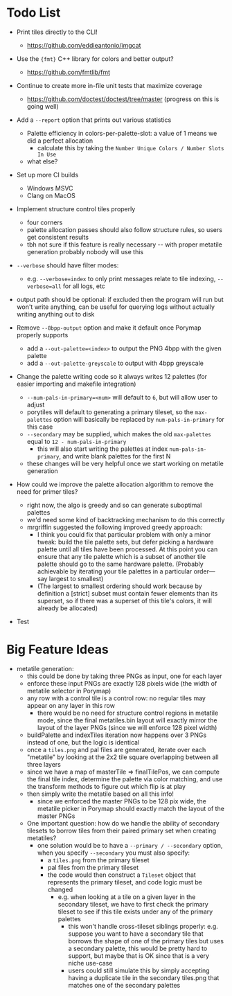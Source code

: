 # Todo List

+ Print tiles directly to the CLI!
    + https://github.com/eddieantonio/imgcat

+ Use the `{fmt}` C++ library for colors and better output?
    + https://github.com/fmtlib/fmt

+ Continue to create more in-file unit tests that maximize coverage
    + https://github.com/doctest/doctest/tree/master (progress on this is going well)

+ Add a `--report` option that prints out various statistics
    + Palette efficiency in colors-per-palette-slot: a value of 1 means we did a perfect allocation
        + calculate this by taking the `Number Unique Colors / Number Slots In Use`
    + what else?

+ Set up more CI builds
    + Windows MSVC
    + Clang on MacOS

+ Implement structure control tiles properly
    + four corners
    + palette allocation passes should also follow structure rules, so users get consistent results
    + tbh not sure if this feature is really necessary -- with proper metatile generation probably nobody will use this

+ `--verbose` should have filter modes:
    + e.g. `--verbose=index` to only print messages relate to tile indexing, `--verbose=all` for all logs, etc

+ output path should be optional: if excluded then the program will run but won't write anything, can be useful for
  querying logs without actually writing anything out to disk

+ Remove `--8bpp-output` option and make it default once Porymap properly supports
    + add a `--out-palette=<index>` to output the PNG 4bpp with the given palette
    + add a `--out-palette-greyscale` to output with 4bpp greyscale

+ Change the palette writing code so it always writes 12 palettes (for easier importing and makefile integration)
    + `--num-pals-in-primary=<num>` will default to `6`, but will allow user to adjust
    + porytiles will default to generating a primary tileset, so the `max-palettes` option will basically be replaced
      by `num-pals-in-primary` for this case
    + `--secondary` may be supplied, which makes the old `max-palettes` equal to `12 - num-pals-in-primary`
        + this will also start writing the palettes at index `num-pals-in-primary`, and write blank palettes for the
          first N
    + these changes will be very helpful once we start working on metatile generation

+ How could we improve the palette allocation algorithm to remove the need for primer tiles?
    + right now, the algo is greedy and so can generate suboptimal palettes
    + we'd need some kind of backtracking mechanism to do this correctly
    + mrgriffin suggested the following improved greedy approach:
        + I think you could fix that particular problem with only a minor tweak: build the tile palette sets, but defer
          picking a hardware palette until all tiles have been processed. At this point you can ensure that any tile
          palette which is a subset of another tile palette should go to the same hardware palette. (Probably achievable
          by iterating your tile palettes in a particular order—say largest to smallest)
        + (The largest to smallest ordering should work because by definition a [strict] subset must contain fewer
          elements than its superset, so if there was a superset of this tile's colors, it will already be allocated)

+ Test

# Big Feature Ideas

+ metatile generation:
    + this could be done by taking three PNGs as input, one for each layer
    + enforce these input PNGs are exactly 128 pixels wide (the width of metatile selector in Porymap)
    + any row with a control tile is a control row: no regular tiles may appear on any layer in this row
        + there would be no need for structure control regions in metatile mode, since the final metatiles.bin layout
          will exactly mirror the layout of the layer PNGs (since we will enforce 128 pixel width)
    + buildPalette and indexTiles iteration now happens over 3 PNGs instead of one, but the logic is identical
    + once a `tiles.png` and pal files are generated, iterate over each "metatile" by looking at the 2x2 tile square
      overlapping between all three layers
    + since we have a map of masterTile => finalTilePos, we can compute the final tile index, determine the palette via
      color matching, and use the transform methods to figure out which flip is at play
    + then simply write the metatile based on all this info!
        + since we enforced the master PNGs to be 128 pix wide, the metatile picker in Porymap should exactly match the
          layout of the master PNGs
    + One important question: how do we handle the ability of secondary tilesets to borrow tiles from their paired
      primary set when creating metatiles?
        + one solution would be to have a `--primary / --secondary` option, when you specify `--secondary` you must also
          specify:
            + a `tiles.png` from the primary tileset
            + pal files from the primary tileset
            + the code would then construct a `Tileset` object that represents the primary tileset, and code logic must
              be changed
                + e.g. when looking at a tile on a given layer in the secondary tileset, we have to first check the
                  primary tileset to see if this tile exists under any of the primary palettes
                    + this won't handle cross-tileset siblings properly: e.g. suppose you want to have a secondary tile
                      that borrows the shape of one of the primary tiles but uses a secondary palette, this would be
                      pretty hard to support, but maybe that is OK since that is a very niche use-case
                    + users could still simulate this by simply accepting having a duplicate tile in the secondary
                      tiles.png that matches one of the secondary palettes
